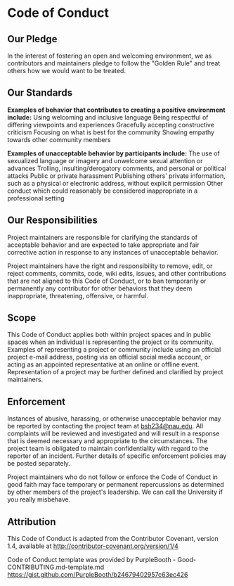# Code of Conduct

## Our Pledge

In the interest of fostering an open and welcoming environment, we as contributors and maintainers pledge to follow the "Golden Rule" and treat others how we would want to be treated.  

## Our Standards

**Examples of behavior that contributes to creating a positive environment include:**
Using welcoming and inclusive language
Being respectful of differing viewpoints and experiences
Gracefully accepting constructive criticism
Focusing on what is best for the community
Showing empathy towards other community members

**Examples of unacceptable behavior by participants include:**
The use of sexualized language or imagery and unwelcome sexual attention or advances
Trolling, insulting/derogatory comments, and personal or political attacks
Public or private harassment
Publishing others' private information, such as a physical or electronic address, without explicit permission
Other conduct which could reasonably be considered inappropriate in a professional setting

## Our Responsibilities

Project maintainers are responsible for clarifying the standards of acceptable behavior and are expected to take appropriate and fair corrective action in response to any instances of unacceptable behavior.

Project maintainers have the right and responsibility to remove, edit, or reject comments, commits, code, wiki edits, issues, and other contributions that are not aligned to this Code of Conduct, or to ban temporarily or permanently any contributor for other behaviors that they deem inappropriate, threatening, offensive, or harmful.

## Scope

This Code of Conduct applies both within project spaces and in public spaces when an individual is representing the project or its community. Examples of representing a project or community include using an official project e-mail address, posting via an official social media account, or acting as an appointed representative at an online or offline event. Representation of a project may be further defined and clarified by project maintainers.

## Enforcement

Instances of abusive, harassing, or otherwise unacceptable behavior may be reported by contacting the project team at bsh234@nau.edu. All complaints will be reviewed and investigated and will result in a response that is deemed necessary and appropriate to the circumstances. The project team is obligated to maintain confidentiality with regard to the reporter of an incident. Further details of specific enforcement policies may be posted separately.

Project maintainers who do not follow or enforce the Code of Conduct in good faith may face temporary or permanent repercussions as determined by other members of the project's leadership.  We can call the University if you really misbehave.

## Attribution

This Code of Conduct is adapted from the Contributor Covenant, version 1.4, available at http://contributor-covenant.org/version/1/4

Code of Conduct template was provided by PurpleBooth - Good-CONTRIBUTING.md-template.md
https://gist.github.com/PurpleBooth/b24679402957c63ec426
